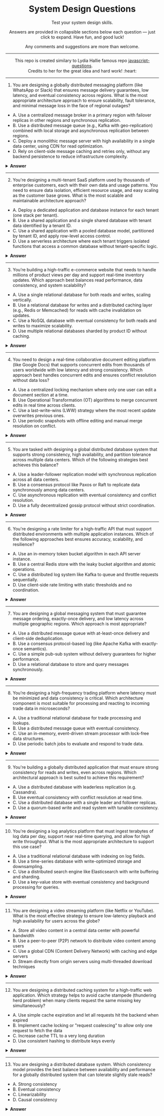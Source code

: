 <div align="center">
  <h1>System Design Questions</h1>
</div>

<div align="center">
Test your system design skills.

Answers are provided in collapsible sections below each question — just click to expand. Have fun, and good luck!

Any comments and suggestions are more than welcome.
</div>

---

<p><div align="center">This repo is created similary to Lydia Hallie famous repo
  <a href="https://github.com/lydiahallie/javascript-questions">javascript-questions</a>.</div><div align="center">Credits to her for the great idea and hard work! :heart: 
</div>

</p>


---

1. You are designing a globally distributed messaging platform (like WhatsApp or Slack) that ensures message delivery guarantees, low latency, and eventual consistency across regions. What is the most appropriate architecture approach to ensure scalability, fault tolerance, and minimal message loss in the face of regional outages?

- A. Use a centralized message broker in a primary region with failover replicas in other regions and synchronous replication.
- B. Use a distributed message queue (e.g., Kafka with geo-replication) combined with local storage and asynchronous replication between regions.
- C. Deploy a monolithic message server with high availability in a single data center, using CDN for read optimization.
- D. Rely on client-side message caching and retries only, without any backend persistence to reduce infrastructure complexity.


<details><summary><b>Answer</b></summary>
<p>

#### Answer: B
The correct answer is B because it provides a balance between **low latency**, **fault tolerance**, and **scalability**. By using a distributed message queue like **Kafka with geo-replication**, each region can handle **local writes** quickly while asynchronously syncing messages across other regions. This ensures **eventual consistency** and avoids service disruption during **regional outages**. Unlike centralized or monolithic approaches, it **scales horizontally** and supports **global usage** efficiently.


</p>
</details>

---

2. You're designing a multi-tenant SaaS platform used by thousands of enterprise customers, each with their own data and usage patterns. You need to ensure data isolation, efficient resource usage, and easy scaling as the customer base grows.
What is the most scalable and maintainable architecture approach?

- A. Deploy a dedicated application and database instance for each tenant (one stack per tenant).
- B. Use a shared application and a single shared database with tenant data identified by a tenant ID.
- C. Use a shared application with a pooled database model, partitioned by tenant ID, and apply row-level access control.
- D. Use a serverless architecture where each tenant triggers isolated functions that access a common database without tenant-specific logic.


<details><summary><b>Answer</b></summary>
<p>

#### Answer: C
**The correct answer is C** because it offers the best balance between **scalability**, **cost-efficiency**, and **data isolation**. A shared application with a **pooled database model** (also known as multi-tenant database with shared schema) allows you to support many tenants without duplicating infrastructure, while **row-level access control** ensures each tenant’s data is kept secure. It’s easier to manage than fully isolated deployments (A) and more scalable than a single shared database without proper partitioning (B). **Serverless without tenant-aware logic (D)** risks data leaks and lacks fine-grained control.


</p>
</details>


---

3. You’re building a high-traffic e-commerce website that needs to handle millions of product views per day and support real-time inventory updates. Which approach best balances read performance, data consistency, and system scalability?

- A. Use a single relational database for both reads and writes, scaling vertically.
- B. Use a relational database for writes and a distributed caching layer (e.g., Redis or Memcached) for reads with cache invalidation on updates.
- C. Use a NoSQL database with eventual consistency for both reads and writes to maximize scalability.
- D. Use multiple relational databases sharded by product ID without caching.


<details><summary><b>Answer</b></summary>
<p>

#### Answer: B
**Option B is best** because it uses a relational database for **accurate writes** and a distributed cache for **fast reads**, with cache invalidation ensuring data freshness.  
Option A relies on **vertical scaling**, which limits performance at high traffic.  
Option C sacrifices **consistency for scalability**, risking stale inventory data, while option D shards the database but lacks caching, leading to potential **read bottlenecks**.

</p>
</details>


---

4. You need to design a real-time collaborative document editing platform (like Google Docs) that supports concurrent edits from thousands of users worldwide with low latency and strong consistency. Which approach best handles concurrent edits and ensures conflict resolution without data loss?

- A. Use a centralized locking mechanism where only one user can edit a document section at a time.
- B. Use Operational Transformation (OT) algorithms to merge concurrent edits in real time across clients.
- C. Use a last-write-wins (LWW) strategy where the most recent update overwrites previous ones.
- D. Use periodic snapshots with offline editing and manual merge resolution on conflict.


<details><summary><b>Answer</b></summary>
<p>

#### Answer: B
**Option B is best** because **Operational Transformation (OT)** allows multiple users to edit a document simultaneously by transforming and merging their changes in real time, preserving the intent of each edit and ensuring strong consistency without data loss. Other options either limit concurrency (A), risk overwriting changes (C), or delay collaboration with manual merges (D).

---

### What is **Operational Transformation (OT)**?  
OT is an algorithmic technique that **transforms concurrent edits** from different users so they can be applied in a consistent order on all clients, resolving conflicts automatically and enabling smooth, real-time collaboration.


---

### How OT works (high-level):

1. Each client sends an operation (e.g., insert character at position 5).
2. The server receives concurrent operations from multiple clients.
3. The server transforms these operations relative to each other to maintain consistency.
4. The transformed operations are broadcast back to all clients.
5. Each client applies the operations in a way that preserves the users’ intentions.

---

### Example Scenario:

- User A inserts "X" at position 5.
- User B deletes a character at position 3.
- Both operations arrive at the server nearly simultaneously.

Without OT, applying these operations in different orders on clients can lead to inconsistent documents. OT transforms the operations so that each client applies them correctly, ensuring the final documents are identical.

</p>
</details>

---

5. You are tasked with designing a global distributed database system that supports strong consistency, high availability, and partition tolerance across multiple data centers. Which of the following strategies best achieves this balance?

- A. Use a leader-follower replication model with synchronous replication across all data centers.
- B. Use a consensus protocol like Paxos or Raft to replicate data synchronously among data centers.
- C. Use asynchronous replication with eventual consistency and conflict resolution.
- D. Use a fully decentralized gossip protocol without strict coordination.


<details><summary><b>Answer</b></summary>
<p>

#### Answer: B
---

### Summary:  
Option **B** (consensus protocols like Paxos or Raft) is the best choice because it ensures **strong consistency** and **high availability** by requiring agreement from a majority of nodes before committing data, even across multiple data centers. Other options either sacrifice consistency (C, D) or suffer from high latency and availability problems (A).

---

### Examples of databases using consensus protocols:  
- **etcd** (uses Raft)  
- **CockroachDB** (uses Raft)  
- **Google Spanner** (uses a Paxos variant called TrueTime for global consistency)  
- **Apache ZooKeeper** (uses Zab, a protocol similar to Paxos)

</p>
</details>

---

6. You're designing a rate limiter for a high-traffic API that must support distributed environments with multiple application instances. Which of the following approaches best ensures accuracy, scalability, and resilience?

- A. Use an in-memory token bucket algorithm in each API server instance.
- B. Use a central Redis store with the leaky bucket algorithm and atomic operations.
- C. Use a distributed log system like Kafka to queue and throttle requests sequentially.
- D. Use client-side rate limiting with static thresholds and no coordination.


<details><summary><b>Answer</b></summary>
<p>

#### Answer: B 
**"Use a central Redis store with the leaky bucket algorithm and atomic operations."**

---

### **Explanation:**

- **A. In-memory token bucket per instance**  
  - ❌ Fast but not accurate in a distributed environment. Each instance tracks its own limits, leading to inconsistencies.

- **B. Central Redis with leaky bucket + atomic ops**  
  - ✅ Ensures **global rate limiting** by centralizing the limit logic.
  - Redis supports **atomic operations** (`INCR`, `EXPIRE`, `SETNX`, etc.), enabling **precise control** over request flow.
  - Redis can be scaled with clustering and is often used in production for **distributed rate limiting**.

- **C. Distributed log (Kafka)**  
  - ❌ Overkill and not ideal for enforcing rate limits. Introduces latency and complexity without improving accuracy.

- **D. Client-side static limits**  
  - ❌ No central coordination. Clients can bypass or incorrectly implement limits, leading to abuse or overload.

</p>
</details>


---

7. You are designing a global messaging system that must guarantee message ordering, exactly-once delivery, and low latency across multiple geographic regions. Which approach is most appropriate?

- A. Use a distributed message queue with at-least-once delivery and client-side deduplication.
- B. Use a consensus protocol-based log (like Apache Kafka with exactly-once semantics).
- C. Use a simple pub-sub system without delivery guarantees for higher performance.
- D. Use a relational database to store and query messages synchronously.


<details><summary><b>Answer</b></summary>
<p>

#### Answer: B 
---

### **Explanation:**

- **A. Distributed queue with at-least-once delivery and client deduplication**  
  - ❌ Guarantees delivery but not exactly-once semantics or strict ordering. Client-side deduplication adds complexity and potential errors.

- **B. Consensus protocol-based log (Kafka with exactly-once semantics)**  
  - ✅ Ensures **exactly-once delivery** via distributed transactions and atomic offset management.  
  - Maintains **strict message ordering** within partitions.  
  - Provides **low latency** and strong durability across geographic regions.  
  - Widely used for systems requiring strong guarantees.

- **C. Simple pub-sub without delivery guarantees**  
  - ❌ Sacrifices ordering and delivery guarantees for performance; unsuitable for critical reliability needs.

- **D. Relational database synchronous storage**  
  - ❌ Not optimized for high-throughput messaging; synchronous writes lead to high latency and poor scalability.
</p>
</details>

---

8. You’re designing a high-frequency trading platform where latency must be minimized and data consistency is critical. Which architecture component is most suitable for processing and reacting to incoming trade data in microseconds?

- A. Use a traditional relational database for trade processing and lookups.
- B. Use a distributed message queue with eventual consistency.
- C. Use an in-memory, event-driven stream processor with lock-free data structures.
- D. Use periodic batch jobs to evaluate and respond to trade data.


<details><summary><b>Answer</b></summary>
<p>

#### Answer: B 
**"Use an in-memory, event-driven stream processor with lock-free data structures."**

---

### **Explanation:**

- **A. Traditional relational database**  
  - ❌ Too slow for microsecond-level latency. Disk I/O and transaction overhead make it unsuitable for real-time trading.

- **B. Distributed message queue with eventual consistency**  
  - ❌ Not ideal for strict consistency or ultra-low latency. Messages may arrive out of order, and delays are unacceptable in HFT.

- **C. In-memory, event-driven stream processor with lock-free data structures**  
  - ✅ Offers **extremely low latency** by processing data directly in memory.  
  - **Lock-free data structures** (like ring buffers) avoid contention and allow high-throughput, low-latency operations.  
  - Used in systems like **LMAX Disruptor**, this approach is optimized for high-speed decision making in trading.

- **D. Periodic batch jobs**  
  - ❌ Completely unsuitable. Batch jobs introduce delays and are not reactive.

---

### **What is a Ring Buffer?**

A **ring buffer** (or **circular buffer**) is a fixed-size, circular data structure that stores elements in a contiguous block of memory. When it reaches the end, it wraps around to the beginning, overwriting old data if necessary.

#### Key Properties:
- **Fixed size**: Pre-allocated to ensure predictable memory usage and performance.
- **Two pointers**: A **write pointer** for adding data and a **read pointer** for consuming data.
- **Wrap-around behavior**: When the end of the buffer is reached, it continues from the start, forming a circular structure.

#### Why it’s used in high-performance systems:
- Supports **lock-free concurrent access** for one producer and one consumer, minimizing contention.
- Provides **low latency** and high throughput due to memory efficiency and sequential access.
- Commonly used in **real-time systems** like high-frequency trading platforms, audio processing, and network packet buffers.
</p>
</details>

---

9. You're building a globally distributed application that must ensure strong consistency for reads and writes, even across regions. Which architectural approach is best suited to achieve this requirement?

- A. Use a distributed database with leaderless replication (e.g. Cassandra).
- B. Use eventual consistency with conflict resolution at read time.
- C. Use a distributed database with a single leader and follower replicas.
- D. Use a quorum-based write and read system with tunable consistency.


<details><summary><b>Answer</b></summary>
<p>

#### Answer: C
---
**"Use a distributed database with a single leader and follower replicas."**

---

### **Explanation:**

- **A. Leaderless replication (e.g. Cassandra)**  
  - ❌ Prioritizes availability and partition tolerance (AP from CAP theorem). It uses **eventual consistency**, which does not guarantee **strong consistency** across regions.

- **B. Eventual consistency with read-time conflict resolution**  
  - ❌ Acceptable for some use cases, but **not suitable** when strict ordering and consistency are required across regions.

- **C. Distributed database with a single leader and follower replicas**  
  - ✅ Guarantees **strong consistency** by directing all writes through a **central leader**, ensuring a **single source of truth**.  
  - Follower replicas are kept in sync through replication, and reads can be configured to go to the leader for strong consistency.  
  - Commonly used in systems like **Google Spanner** or **CockroachDB (in certain configurations)**.

- **D. Quorum-based read/write system**  
  - ⚠️ Can be **tuned for stronger consistency**, but requires careful configuration. Without strict enforcement, it may still allow inconsistency under some failure modes.
---

</p>
</details>

---

10. You're designing a log analytics platform that must ingest terabytes of log data per day, support near real-time querying, and allow for high write throughput. What is the most appropriate architecture to support this use case?

- A. Use a traditional relational database with indexing on log fields.
- B. Use a time-series database with write-optimized storage and downsampling.
- C. Use a distributed search engine like Elasticsearch with write buffering and sharding.
- D. Use a key-value store with eventual consistency and background processing for queries.


<details><summary><b>Answer</b></summary>
<p>

#### Answer: C
---

### ✅ **Correct Answer: C**  
**"Use a distributed search engine like Elasticsearch with write buffering and sharding."**

---

### **Explanation:**

- **A. Traditional relational database with indexing**  
  - ❌ Not suitable for high write throughput or large-scale log ingestion. Indexing slows down inserts, and scaling is limited.

- **B. Time-series database with downsampling**  
  - ⚠️ Works well for **metrics** and **time-bound events**, but **less efficient** for complex text-based log search and filtering.

- **C. Distributed search engine (e.g., Elasticsearch)**  
  - ✅ Designed for **high write throughput**, **real-time indexing**, and **powerful querying** (e.g., full-text, filters, aggregations).  
  - Supports **sharding**, **replication**, and **write buffering**, which makes it ideal for log analytics at scale.  
  - Used by systems like the **ELK Stack (Elasticsearch, Logstash, Kibana)**.

- **D. Key-value store with eventual consistency**  
  - ❌ Fast for simple lookups, but not designed for advanced queries or log analytics use cases.
 

</p>
</details>

---

11. You are designing a video streaming platform (like Netflix or YouTube). What is the most effective strategy to ensure low-latency playback and high availability for users across the globe?

- A. Store all video content in a central data center with powerful bandwidth
- B. Use a peer-to-peer (P2P) network to distribute video content among users
- C. Use a global CDN (Content Delivery Network) with caching and edge servers
- D. Stream directly from origin servers using multi-threaded download techniques


<details><summary><b>Answer</b></summary>
<p>

#### Answer: C
**"Use a global CDN (Content Delivery Network) with caching and edge servers."**

---

### **Explanation:**

- **A. Central data center with high bandwidth**  
  - ❌ Centralized architecture introduces **high latency** for users far from the data center and is vulnerable to **single point of failure**.

- **B. Peer-to-peer (P2P) distribution**  
  - ⚠️ Reduces load on central servers but introduces **latency variability**, **security concerns**, and **inconsistent quality**, especially with sparse peers.

- **C. Global CDN with caching and edge servers**  
  - ✅ Best option for **low latency** and **high availability**.  
  - CDNs cache video segments at **edge locations near users**, reducing latency and server load.  
  - Supports **adaptive bitrate streaming** and **failover**, ensuring smooth user experience.

- **D. Streaming directly from origin servers using multi-threading**  
  - ❌ May improve speed but doesn't solve **latency** or **scalability** across global regions.


</p>
</details>


---

12. You are designing a distributed caching system for a high-traffic web application. Which strategy helps to avoid cache stampede (thundering herd problem) when many clients request the same missing key simultaneously?

- A. Use simple cache expiration and let all requests hit the backend when expired
- B. Implement cache locking or "request coalescing" to allow only one request to fetch the data
- C. Increase cache TTL to a very long duration
- D. Use consistent hashing to distribute keys evenly


<details><summary><b>Answer</b></summary>
<p>

---

### ✅ **Correct Answer: B**  
**"Implement cache locking or 'request coalescing' to allow only one request to fetch the data."**

---

### **Explanation:**

- **A. Simple cache expiration with all requests hitting backend**  
  - ❌ Causes a **cache stampede**, where many requests overwhelm the backend simultaneously.

- **B. Cache locking/request coalescing**  
  - ✅ Ensures that when a cached item expires or is missing, **only one request** fetches the data from the backend, while others wait for the cache to be refreshed.  
  - This reduces backend load and prevents spikes in traffic.

- **C. Increase cache TTL to a very long duration**  
  - ⚠️ Reduces cache misses but risks serving **stale data** and reduces cache freshness.

- **D. Use consistent hashing**  
  - ❌ Helps distribute keys evenly across cache nodes but doesn’t directly address cache stampede.

---

</p>
</details>



---

13. You are designing a distributed database system. Which consistency model provides the best balance between availability and performance for a globally distributed system that can tolerate slightly stale reads?

- A. Strong consistency
- B. Eventual consistency
- C. Linearizability
- D. Causal consistency

<details><summary><b>Answer</b></summary>
<p>

---

### ✅ **Correct Answer: D**  
**"Causal consistency"**

---

### **Explanation:**

- **A. Strong consistency**  
  - ❌ Guarantees the latest value for every read but sacrifices **availability** and **latency**, especially in global systems.

- **B. Eventual consistency**  
  - ⚠️ Offers high availability and performance, but allows **out-of-order reads** with no guarantees about operation dependencies.

- **C. Linearizability**  
  - ❌ A strict form of strong consistency that maintains real-time order of operations; **poor performance** in geo-distributed systems.

- **D. Causal consistency**  
  - ✅ Provides a **balance** by preserving the order of **causally related operations** while allowing concurrent, non-conflicting updates to be seen in different orders.  
  - Offers better **performance and availability** than strong models while maintaining logical consistency.

---

</p>
</details>


